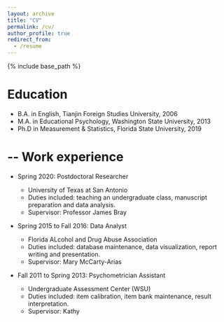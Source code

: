 ```yaml
---
layout: archive
title: "CV"
permalink: /cv/
author_profile: true
redirect_from:
  - /resume
---
```


{% include base_path %}

Education
======
* B.A. in English, Tianjin Foreign Studies University, 2006
* M.A. in Educational Psychology, Washington State University, 2013
* Ph.D in Measurement & Statistics, Florida State University, 2019 

-- Work experience
======
* Spring 2020: Postdoctoral Researcher
  * University of Texas at San Antonio
  * Duties included: teaching an undergraduate class, manuscript preparation and data analysis.
  * Supervisor: Professor James Bray

* Spring 2015 to Fall 2016: Data Analyst
  * Florida ALcohol and Drug Abuse Association
  * Duties included: database maintenance, data visualization, report writing and presentation.
  * Supervisor: Mary McCarty-Arias

* Fall 2011 to Spring 2013: Psychometrician Assistant 
  * Undergraduate Assessment Center (WSU)
  * Duties included: item calibration, item bank maintenance, result interpretation.
  * Supervisor: Kathy


<!-- Skills
======
* Skill 1
* Skill 2
  * Sub-skill 2.1
  * Sub-skill 2.2
  * Sub-skill 2.3
* Skill 3

Publications
======
  <ul>{% for post in site.publications %}
    {% include archive-single-cv.html %}
  {% endfor %}</ul>

Talks
======
  <ul>{% for post in site.talks %}
    {% include archive-single-talk-cv.html %}
  {% endfor %}</ul>

Teaching
======
  <ul>{% for post in site.teaching %}
    {% include archive-single-cv.html %}
  {% endfor %}</ul>

Service and leadership
======
* Currently signed in to 43 different slack teams -->
